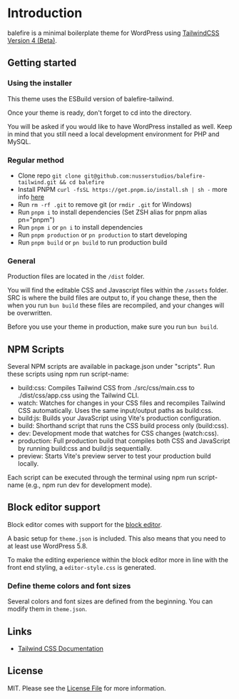 # Introduction

balefire is a minimal boilerplate theme for WordPress using [TailwindCSS Version 4 (Beta)](https://tailwindcss.com/docs/v4-beta).

## Getting started

### Using the installer

This theme uses the ESBuild version of balefire-tailwind.

Once your theme is ready, don't forget to cd into the directory.

You will be asked if you would like to have WordPress installed as well. Keep in mind that you still need a local development environment for PHP and MySQL.

### Regular method

* Clone repo `git clone git@github.com:nusserstudios/balefire-tailwind.git && cd balefire`
* Install PNPM `curl -fsSL https://get.pnpm.io/install.sh | sh -` more info [here](https://pnpm.io/)
* Run `rm -rf .git` to remove git (or `rmdir .git` for Windows)
* Run `pnpm i` to install dependencies (Set ZSH alias for pnpm alias pn="pnpm")
* Run `pnpm i` or `pn i` to install dependencies
* Run `pnpm production` or `pn production` to start developing
* Run `pnpm build` or `pn build` to run production build

### General

Production files are located in the `/dist` folder.

You will find the editable CSS and Javascript files within the `/assets` folder. SRC is where the build files are output to, if you change these, then the when you run `bun build` these files are recompiled, and your changes will be overwritten.

Before you use your theme in production, make sure you run `bun build`.

## NPM Scripts

Several NPM scripts are available in package.json under "scripts". Run these scripts using npm run script-name:

* build:css: Compiles Tailwind CSS from ./src/css/main.css to ./dist/css/app.css using the Tailwind CLI.
* watch: Watches for changes in your CSS files and recompiles Tailwind CSS automatically. Uses the same input/output paths as build:css.
* build:js: Builds your JavaScript using Vite's production configuration.
* build: Shorthand script that runs the CSS build process only (build:css).
* dev: Development mode that watches for CSS changes (watch:css).
* production: Full production build that compiles both CSS and JavaScript by running build:css and build:js sequentially.
* preview: Starts Vite's preview server to test your production build locally.

Each script can be executed through the terminal using npm run script-name (e.g., npm run dev for development mode).

## Block editor support

Block editor comes with support for the [block editor](https://wordpress.org/support/article/wordpress-editor/).

A basic setup for `theme.json` is included. This also means that you need to at least use WordPress 5.8.

To make the editing experience within the block editor more in line with the front end styling, a `editor-style.css` is generated.

### Define theme colors and font sizes

Several colors and font sizes are defined from the beginning. You can modify them in `theme.json`.

## Links

* [Tailwind CSS Documentation](https://tailwindcss.com/docs)

## License

MIT. Please see the [License File](/license) for more information.
